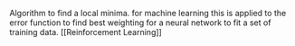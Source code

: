 Algorithm to find a local minima. for machine learning this is applied to the error function to find best weighting for a neural network to fit a set of training data.
[[Reinforcement Learning]]